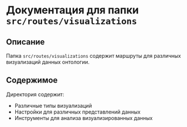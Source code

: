 # Документация для папки `src/routes/visualizations`

## Описание
Папка `src/routes/visualizations` содержит маршруты для различных визуализаций данных онтологии.

## Содержимое
Директория содержит:

- Различные типы визуализаций
- Настройки для различных представлений данных
- Инструменты для анализа визуализированных данных